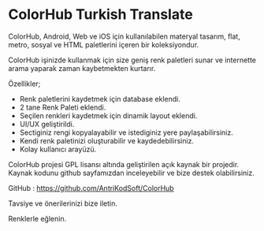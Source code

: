 # ColorHub Turkish Translate

ColorHub, Android, Web ve iOS için kullanılabilen materyal tasarım, flat, metro, sosyal ve HTML paletlerini içeren bir koleksiyondur.

ColorHub işinizde kullanmak için size geniş renk paletleri sunar ve internette arama yaparak zaman kaybetmekten kurtarır.


Özellikler;

* Renk paletlerini kaydetmek için database eklendi.
* 2 tane Renk Paleti eklendi.
* Seçilen renkleri kaydetmek için dinamik layout eklendi.
* UI/UX geliştirildi.
* Sectiginiz rengi kopyalayabilir ve istediginiz yere paylaşabilirsiniz.
* Kendi renk paletinizi oluşturabilir ve kaydedebilirsiniz. 
* Kolay kullanıcı arayüzü.

ColorHub projesi GPL lisansı altında geliştirilen açık kaynak bir projedir. Kaynak kodunu github sayfamızdan inceleyebilir ve bize destek olabilirsiniz. 

GitHub : https://github.com/AntriKodSoft/ColorHub

Tavsiye ve önerilerinizi bize iletin.

Renklerle eğlenin.